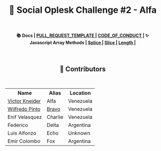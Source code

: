 <h1 align="center"> 🌟 Social Oplesk Challenge #2 - Alfa </h1>
<br>


<h4 align="center"> 📚 Docs | <a href="https://github.com/VKneider/hg_2_alfa/blob/main/docs/PULL_REQUEST_TEMPLATE.md"> PULL_REQUEST_TEMPLATE </a> | <a href="https://github.com/VKneider/hg_2_alfa/blob/main/docs/CODE_OF_CONDUCT.md"> CODE_OF_CONDUCT </a>  | ✨ Javascript Array Methods    | <a href="https://developer.mozilla.org/es/docs/Web/JavaScript/Reference/Global_Objects/Array/splice"> Splice </a> | <a href="https://developer.mozilla.org/es/docs/Web/JavaScript/Reference/Global_Objects/Array/slice"> Slice </a> | <a href="https://developer.mozilla.org/es/docs/Web/JavaScript/Reference/Global_Objects/String/length"> Length </a> |     </h4>  
<br>

<h2 align="center">💫 Contributors </h2>
<br>
<table align="center" >
  <tr>
    <th>Name</th>
    <th>Alias</th>
    <th>Location</th>
  </tr>
  <tr>
    <td><a href="https://github.com/VKneider">Victor Kneider</a></td>
    <td>Alfa</td>
    <td>Venezuela</td>
  </tr>

  <tr>
    <td><a href="https://github.com/wilfredo482">Wilfredo Pinto</a></td>
    <td><a href="https://github.com/wilfredo482/hg_2_bravo">Bravo</a></td>
    <td>Venezuela</td>
  </tr>
  <tr>
    <td>Enif Velasquez</td>
    <td>Charlie</td>
    <td>Venezuela</td>
  </tr>
  <tr>
    <td>Federico</td>
    <td>Delta</td>
    <td>Argentina</td>
  </tr>
  <tr>
    <td>Luis Alfonzo</td>
    <td>Echo</td>
    <td>Unknown</td>
  </tr>
  <tr>
    <td>Emir Colombo</td>
    <td>Fox</td>
    <td>Argentina</td>
  </tr>
 
  
 </table>

  
  



